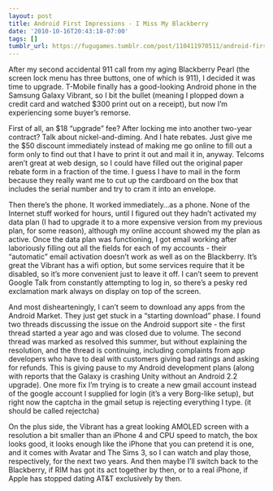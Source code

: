 ```yaml
---
layout: post
title: Android First Impressions - I Miss My Blackberry
date: '2010-10-16T20:43:18-07:00'
tags: []
tumblr_url: https://fugugames.tumblr.com/post/110411970511/android-first-impressions-i-miss-my-blackberry
---
```

After my second accidental 911 call from my aging Blackberry Pearl (the screen lock menu has three buttons, one of which is 911), I decided it was time to upgrade. T-Mobile finally has a good-looking Android phone in the Samsung Galaxy Vibrant, so I bit the bullet (meaning I plopped down a credit card and watched $300 print out on a receipt), but now I’m experiencing some buyer’s remorse.

First of all, an $18 “upgrade” fee? After locking me into another two-year contract? Talk about nickel-and-diming. And I hate rebates. Just give me the $50 discount immediately instead of making me go online to fill out a form only to find out that I have to print it out and mail it in, anyway. Telcoms aren’t great at web design, so I could have filled out the original paper rebate form in a fraction of the time. I guess I have to mail in the form because they really want me to cut up the cardboard on the box that includes the serial number and try to cram it into an envelope.

Then there’s the phone. It worked immediately…as a phone. None of the Internet stuff worked for hours, until I figured out they hadn’t activated my data plan (I had to upgrade it to a more expensive version from my previous plan, for some reason), although my online account showed my the plan as active. Once the data plan was functioning, I got email working after laboriously filling out all the fields for each of my accounts - their “automatic” email activation doesn’t work as well as on the Blackberry. It’s great the Vibrant has a wifi option, but some services require that it be disabled, so it’s more convenient just to leave it off. I can’t seem to prevent Google Talk from constantly attempting to log in, so there’s a pesky red exclamation mark always on display on top of the screen.

And most dishearteningly, I can’t seem to download any apps from the Android Market. They just get stuck in a “starting download” phase. I found two threads discussing the issue on the Android support site - the first thread started a year ago and was closed due to volume. The second thread was marked as resolved this summer, but without explaining the resolution, and the thread is continuing, including complaints from app developers who have to deal with customers giving bad ratings and asking for refunds. This is giving pause to my Android development plans (along with reports that the Galaxy is crashing Unity without an Android 2.2 upgrade). One more fix I’m trying is to create a new gmail account instead of the google account I supplied for login (it’s a very Borg-like setup), but right now the captcha in the gmail setup is rejecting everything I type. (it should be called rejectcha)

On the plus side, the Vibrant has a great looking AMOLED screen with a resolution a bit smaller than an iPhone 4 and CPU speed to match, the box looks good, it looks enough like the iPhone that you can pretend it is one, and it comes with Avatar and The Sims 3, so I can watch and play those, respectively, for the next two years. And then maybe I’ll switch back to the Blackberry, if RIM has got its act together by then, or to a real iPhone, if Apple has stopped dating AT&T exclusively by then.

